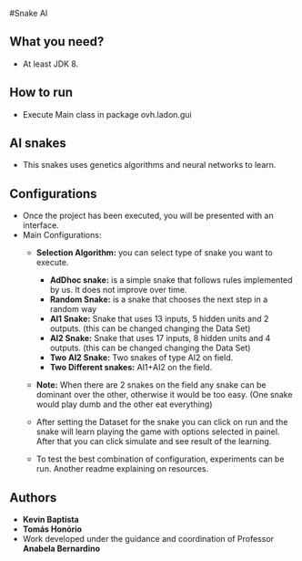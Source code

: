 #Snake AI

## What you need?
* At least JDK 8.

## How to run
* Execute Main class in package ovh.ladon.gui

## AI snakes
* This snakes uses genetics algorithms and neural networks to learn.


## Configurations
* Once the project has been executed, you will be presented with an interface.
* Main Configurations:
    * **Selection Algorithm:** you can select type of snake you want to execute.
        * **AdDhoc snake:** is a simple snake that follows rules implemented by us. It does not improve over time.
        * **Random Snake:** is a snake that chooses the next step in a random way
        * **AI1 Snake:** Snake that uses 13 inputs, 5 hidden units and 2 outputs. (this can be changed changing the Data Set)
        * **AI2 Snake:** Snake that uses 17 inputs, 8 hidden units and 4 outputs. (this can be changed changing the Data Set)
        * **Two AI2 Snake:** Two snakes of type AI2 on field.
        * **Two Different snakes:** AI1+AI2 on the field.
    * **Note:** When there are 2 snakes on the field any snake can be dominant over the other, otherwise it would be too easy. (One snake would play dumb and the other eat everything)
    * After setting the Dataset for the snake you can click on run and the snake will learn playing the game with options selected 
    in painel. After that you can click simulate and see result of the learning.
    
    * To test the best combination of configuration, experiments can be run. Another readme explaining on resources.
    
    

## Authors
* **Kevin Baptista**
* **Tomás Honório**
* Work developed under the guidance and coordination of Professor **Anabela Bernardino**